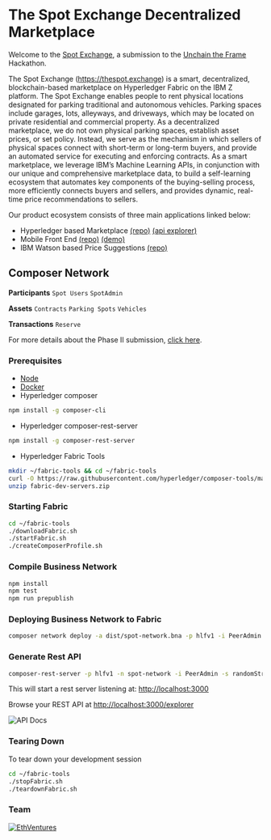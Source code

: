 # The Spot Exchange Decentralized Marketplace
Welcome to the [Spot Exchange](https://thespot.exchange), a submission to the [Unchain the Frame](https://unchaintheframe.com) Hackathon.

The Spot Exchange (https://thespot.exchange) is  a smart, decentralized, blockchain-based marketplace on Hyperledger Fabric on the IBM Z platform. The Spot Exchange enables people to rent physical locations designated for parking traditional and autonomous vehicles. Parking spaces include garages, lots, alleyways, and driveways, which may be located on private residential and commercial property. As a decentralized marketplace, we do not own physical parking spaces, establish asset prices, or set policy. Instead, we serve as the mechanism in which sellers of physical spaces connect with short-term or long-term buyers, and provide an automated service for executing and enforcing contracts. As a smart marketplace, we leverage IBM’s Machine Learning APIs, in conjunction with our unique and comprehensive marketplace data, to build a self-learning ecosystem that automates key components of the buying-selling process, more efficiently connects buyers and sellers, and provides dynamic, real-time price recommendations to sellers.

Our product ecosystem consists of three main applications linked below:

* Hyperledger based Marketplace [(repo)](https://github.com/EthVentures/SpotExchangeLedger) [(api explorer)](https://api.thespot.exchange:3000/explorer/)
* Mobile Front End [(repo)](https://github.com/EthVentures/SpotExchangeApp) [(demo)](https://thespot.exchange)
* IBM Watson based Price Suggestions [(repo)](https://github.com/EthVentures/SpotExchangeML)


## Composer Network
**Participants**
`Spot Users`	`SpotAdmin`

**Assets**
`Contracts`	`Parking Spots`	`Vehicles`

**Transactions**
`Reserve`

For more details about the Phase II submission, [click here](https://goo.gl/n84gDD).


### Prerequisites
* [Node](https://nodejs.org/)
* [Docker](https://www.docker.com/community-edition)
* Hyperledger composer
```bash
npm install -g composer-cli
```
* Hyperledger composer-rest-server
```bash
npm install -g composer-rest-server
```
* Hyperledger Fabric Tools
```bash
mkdir ~/fabric-tools && cd ~/fabric-tools
curl -O https://raw.githubusercontent.com/hyperledger/composer-tools/master/packages/fabric-dev-servers/fabric-dev-servers.zip
unzip fabric-dev-servers.zip
```


### Starting Fabric

```bash
cd ~/fabric-tools
./downloadFabric.sh
./startFabric.sh
./createComposerProfile.sh
```

### Compile Business Network

```bash
npm install
npm test
npm run prepublish
```

### Deploying Business Network to Fabric

```bash
composer network deploy -a dist/spot-network.bna -p hlfv1 -i PeerAdmin -s randomString
```

### Generate Rest API
```bash
composer-rest-server -p hlfv1 -n spot-network -i PeerAdmin -s randomString
```
This will start a rest server listening at: <http://localhost:3000>

Browse your REST API at <http://localhost:3000/explorer>

![API Docs](https://i.imgur.com/4YbpUZE.png "API Docs")


### Tearing Down

To tear down your development session
```bash
cd ~/fabric-tools
./stopFabric.sh
./teardownFabric.sh
```
### Team

[![EthVentures](https://github.com/EthVentures/CryptoTracker/raw/master/resources/img/ethventures-logo.png)](https://ethventures.io)

